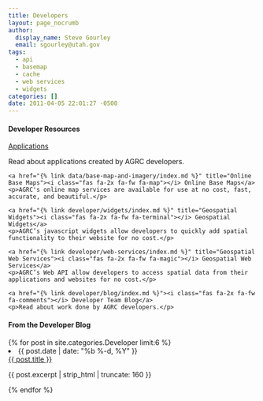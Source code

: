 ```yaml
---
title: Developers
layout: page_nocrumb
author:
  display_name: Steve Gourley
  email: sgourley@utah.gov
tags:
  - api
  - basemap
  - cache
  - web services
  - widgets
categories: []
date: 2011-04-05 22:01:27 -0500
---
```

<div class="grid">
  <div class="grid__col grid__col--1-of-2">
    <h4>Developer Resources</h4>
    <a href="{% link developer/applications/index.html %}"><i class="fas fa-2x fa-fw fa-laptop"></i> Applications</a>
    <p>Read about applications created by AGRC developers.</p>

    <a href="{% link data/base-map-and-imagery/index.md %}" title="Online Base Maps"><i class="fas fa-2x fa-fw fa-map"></i> Online Base Maps</a>
    <p>AGRC's online map services are available for use at no cost, fast, accurate, and beautiful.</p>

    <a href="{% link developer/widgets/index.md %}" title="Geospatial Widgets"><i class="fas fa-2x fa-fw fa-terminal"></i> Geospatial Widgets</a>
    <p>AGRC’s javascript widgets allow developers to quickly add spatial functionality to their website for no cost.</p>

    <a href="{% link developer/web-services/index.md %}" title="Geospatial Web Services"><i class="fas fa-2x fa-fw fa-magic"></i> Geospatial Web Services</a>
    <p>AGRC’s Web API allow developers to access spatial data from their applications and websites for no cost.</p>

    <a href="{% link developer/blog/index.md %}"><i class="fas fa-2x fa-fw fa-comments"></i> Developer Team Blog</a>
    <p>Read about work done by AGRC developers.</p>
  </div>
  <div class="grid__col grid__col--1-of-2">
    <h4>From the Developer Blog</h4>
    {% for post in site.categories.Developer limit:6 %}
    <li>
      <span class="post-meta">{{ post.date | date: "%b %-d, %Y" }}</span><br/>
      <a href="{{ post.url | prepend: site.baseurl }}">{{ post.title }}</a>
      <p>{{ post.excerpt | strip_html | truncate: 160 }}</p>
    </li>
    {% endfor %}
  </div>
</div>
